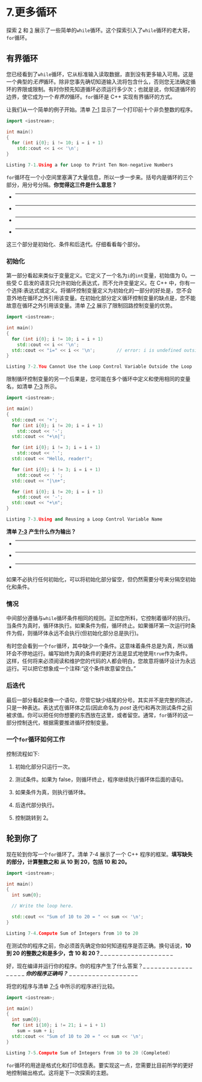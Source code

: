 # 7.更多循环

探索 [2](02.html) 和 [3](03.html) 展示了一些简单的`while`循环。这个探索引入了`while`循环的老大哥，`for`循环。

## 有界循环

您已经看到了`while`循环，它从标准输入读取数据，直到没有更多输入可用。这是一个典型的*无界*循环。除非您事先确切知道输入流将包含什么，否则您无法确定循环的界限或限制。有时你预先知道循环必须运行多少次；也就是说，你知道循环的边界，使它成为一个*有界的*循环。`for`循环是 C++ 实现有界循环的方式。

让我们从一个简单的例子开始。清单 [7-1](#PC1) 显示了一个打印前十个非负整数的程序。

```cpp
import <iostream>;

int main()
{
  for (int i{0}; i != 10; i = i + 1)
    std::cout << i << '\n';
}

Listing 7-1.Using a for Loop to Print Ten Non-negative Numbers

```

`for`循环在一个小空间里塞满了大量信息，所以一步一步来。括号内是循环的三个部分，用分号分隔。**你觉得这三件是什么意思？**

*   _____________________________________________________________

*   _____________________________________________________________

*   _____________________________________________________________

*   _____________________________________________________________

这三个部分是初始化、条件和后迭代。仔细看看每个部分。

### 初始化

第一部分看起来类似于变量定义。它定义了一个名为`i`的`int`变量，初始值为 0。一些受 C 启发的语言只允许初始化表达式，而不允许变量定义。在 C++ 中，你有一个选择:表达式或定义。将循环控制变量定义为初始化的一部分的好处是，您不会意外地在循环之外引用该变量。在初始化部分定义循环控制变量的缺点是，您不能故意在循环之外引用该变量。清单 [7-2](#PC2) 展示了限制回路控制变量的优势。

```cpp
import <iostream>;

int main()
{
  for (int i{0}; i != 10; i = i + 1)
    std::cout << i << '\n';
  std::cout << "i=" << i << '\n';        // error: i is undefined outside the loop
}

Listing 7-2.You Cannot Use the Loop Control Variable Outside the Loop

```

限制循环控制变量的另一个后果是，您可能在多个循环中定义和使用相同的变量名，如清单 [7-3](#PC3) 所示。

```cpp
import <iostream>;

int main()
{
  std::cout << '+';
  for (int i{0}; i != 20; i = i + 1)
    std::cout << '-';
  std::cout << "+\n|";

  for (int i{0}; i != 3; i = i + 1)
    std::cout << ' ';
  std::cout << "Hello, reader!";

  for (int i{0}; i != 3; i = i + 1)
    std::cout << ' ';
  std::cout << "|\n+";

  for (int i{0}; i != 20; i = i + 1)
    std::cout << '-';
  std::cout << "+\n";
}

Listing 7-3.Using and Reusing a Loop Control Variable Name

```

**清单** [**7-3**](#PC3) **产生什么作为输出？**

*   _____________________________________________________________

*   _____________________________________________________________

*   _____________________________________________________________

如果不必执行任何初始化，可以将初始化部分留空，但仍然需要分号来分隔空初始化和条件。

### 情况

中间部分遵循与`while`循环条件相同的规则。正如您所料，它控制着循环的执行。当条件为真时，循环体执行。如果条件为假，循环终止。如果循环第一次运行时条件为假，则循环体永远不会执行(但初始化部分总是执行)。

有时您会看到一个`for`循环，其中缺少一个条件。这意味着条件总是为真，所以循环会不停地运行。编写始终为真的条件的更好方法是显式地使用`true`作为条件。这样，任何将来必须阅读和维护您的代码的人都会明白，您故意将循环设计为永远运行。可以把它想象成一个注释:“这个条件故意留空白。”

### 后迭代

最后一部分看起来像一个语句，尽管它缺少结尾的分号。其实并不是完整的陈述，只是一种表达。表达式在循环体之后(因此命名为 *post* 迭代)和再次测试条件之前被求值。你可以把任何你想要的东西放在这里，或者留空。通常，`for`循环的这一部分控制迭代，根据需要推进循环控制变量。

### 一个`for`循环如何工作

控制流程如下:

1.  初始化部分只运行一次。

2.  测试条件。如果为 false，则循环终止，程序继续执行循环体后面的语句。

3.  如果条件为真，则执行循环体。

4.  后迭代部分执行。

5.  控制跳转到 2。

## 轮到你了

现在轮到你写一个`for`循环了。清单 7-4 展示了一个 C++ 程序的框架。**填写缺失的部分，计算整数之和** **从 10 到 20，包括 10 和 20。**

```cpp
import <iostream>;

int main()
{
  int sum{0};

  // Write the loop here.

  std::cout << "Sum of 10 to 20 = " << sum << '\n';
}

Listing 7-4.Compute Sum of Integers from 10 to 20

```

在测试你的程序之前，你必须首先确定你如何知道程序是否正确。换句话说，**10 到 20 的整数之和是多少，含 10 和 20？**_ _ _ _ _ _ _ _ _ _ _ _ _ _ _ _ _ _ _

好，现在编译并运行你的程序。你的程序产生了什么答案？_ _ _ _ _ _ _ _ _ _ _ _ _ _ _ _ _ _ _**你的程序正确吗？**_ _ _ _ _ _ _ _ _ _ _ _ _ _ _ _ _ _ _

将您的程序与清单 [7-5](#PC5) 中所示的程序进行比较。

```cpp
import <iostream>;

int main()
{
  int sum{0};
  for (int i{10}; i != 21; i = i + 1)
    sum = sum + i;
  std::cout << "Sum of 10 to 20 = " << sum << '\n';
}

Listing 7-5.Compute Sum of Integers from 10 to 20 (Completed)

```

`for`循环的用途是格式化和打印信息表。要实现这一点，您需要比目前所学的更好地控制输出格式。这将是下一次探索的主题。